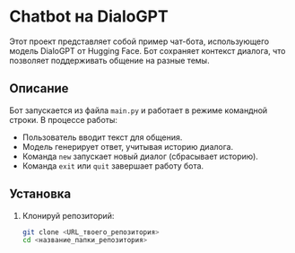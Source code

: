 # Chatbot на DialoGPT

Этот проект представляет собой пример чат-бота, использующего модель DialoGPT от Hugging Face. Бот сохраняет контекст диалога, что позволяет поддерживать общение на разные темы.

## Описание

Бот запускается из файла `main.py` и работает в режиме командной строки. В процессе работы:
- Пользователь вводит текст для общения.
- Модель генерирует ответ, учитывая историю диалога.
- Команда `new` запускает новый диалог (сбрасывает историю).
- Команда `exit` или `quit` завершает работу бота.

## Установка

1. Клонируй репозиторий:
   ```bash
   git clone <URL_твоего_репозитория>
   cd <название_папки_репозитория>
